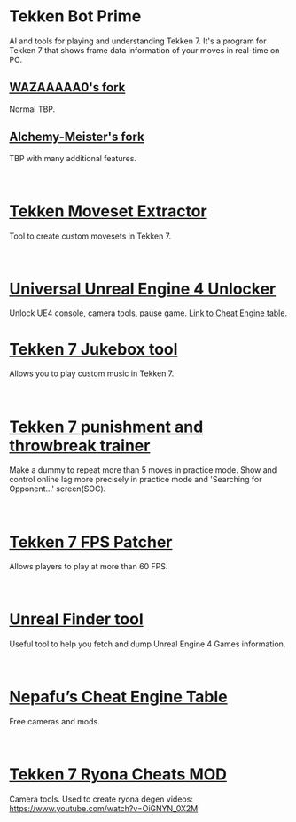 Tekken Bot Prime
================

AI and tools for playing and understanding Tekken 7. It's a program for Tekken 7
that shows frame data information of your moves in real-time on PC.

[WAZAAAAA0's fork](https://github.com/WAZAAAAA0/TekkenBot)
----------------------------------------------------------

Normal TBP.

[Alchemy-Meister's fork](https://github.com/Alchemy-Meister/TekkenBot)
----------------------------------------------------------------------

TBP with many additional features.

 

[Tekken Moveset Extractor](https://github.com/Kiloutre/TekkenMovesetExtractor)
======================================================================================

Tool to create custom movesets in Tekken 7.

 

[Universal Unreal Engine 4 Unlocker](https://framedsc.github.io/GeneralGuides/universal_ue4_consoleunlocker.htm)
================================================================================================================

Unlock UE4 console, camera tools, pause game. [Link to Cheat Engine
table](https://framedsc.github.io/GeneralGuides/cheat_engine_tables.htm).

[Tekken 7 Jukebox tool](https://www.reddit.com/r/Tekken/comments/hw6v6q/release_tekken_7_jukebox_tool_v180_saveload)
====================================================================================================================

Allows you to play custom music in Tekken 7.

 

[Tekken 7 punishment and throwbreak trainer](https://www.reddit.com/r/Tekken/comments/90exi7/tekken_7_punishment_and_throwbreak_trainer2/)
==========================================================================================================================================

Make a dummy to repeat more than 5 moves in practice mode. Show and control
online lag more precisely in practice mode and 'Searching for Opponent...'
screen(SOC).

 

[Tekken 7 FPS Patcher](https://github.com/KulaGGin/Tekken-7-FPS-Patcher/releases)
=================================================================================

Allows players to play at more than 60 FPS.

 

[Unreal Finder tool](https://github.com/CorrM/Unreal-Finder-Tool)
=================================================================

Useful tool to help you fetch and dump Unreal Engine 4 Games information.

 

[Nepafu’s Cheat Engine Table](https://drive.google.com/drive/u/0/folders/0B1C4-Ir8bNmUS0JDaWU3X2tXb2M)
====================================================================================================

Free cameras and mods.

 

[Tekken 7 Ryona Cheats MOD](https://www.deviantart.com/bryanyora2525/art/TEKKEN-7-Ryona-Cheats-MOD-771844863)
=============================================================================================================

Camera tools. Used to create ryona degen videos:
https://www.youtube.com/watch?v=OiGNYN_0X2M
